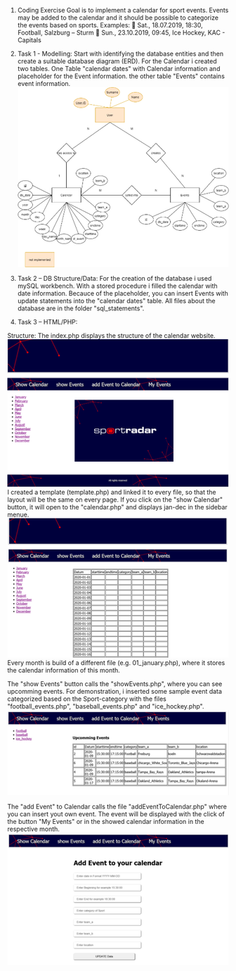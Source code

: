 1. Coding Exercise
Goal is to implement a calendar for sport events. Events may be added to the calendar and it
should be possible to categorize the events based on sports.
Examples:
 Sat., 18.07.2019, 18:30, Football, Salzburg – Sturm
 Sun., 23.10.2019, 09:45, Ice Hockey, KAC - Capitals


2. Task 1 - Modelling:
Start with identifying the database entities and then create a suitable database diagram (ERD).
For the Calendar i created two tables. One Table "calendar dates"  with Calendar information and placeholder for the Event information.
the other table "Events" contains event information.
![ERD](https://github.com/JohannesJunker/CodeAcademy/blob/master/ERM-sheets/ERD-Calendar.png)

3. Task 2 – DB Structure/Data:
For the creation of the database i used mySQL workbench. 
With a stored procedure i filled the calendar with date information.
Becauce of the placeholder, you can insert Events with update statements into the "calendar dates" table.
All files about the database are in the folder "sql_statements".

4. Task 3 – HTML/PHP:

Structure:
The index.php displays the structure of the calendar website.
![index](https://github.com/JohannesJunker/CodeAcademy/blob/master/Images/Index.png)
I created a template (template.php) and linked it to every file, so that the layout will be the same on every page.
If you click on the "show Calendar" button, it will open to the "calendar.php" and displays jan-dec in the sidebar menue.
![sidbar_menue](https://github.com/JohannesJunker/CodeAcademy/blob/master/Images/sidebar_menu.png)
Every month is build of a different file (e.g. 01_january.php), where it stores the calendar information of this month.

The "show Events" button calls the "showEvents.php", where you can see upcomming events.
For demonstration, i inserted some sample event data categorized based on the Sport-category with the files "football_events.php", "baseball_events.php" and "ice_hockey.php".
![show_events](https://github.com/JohannesJunker/CodeAcademy/blob/master/Images/show_events.png)

The "add Event" to Calendar calls the file "addEventToCalendar.php" where you can insert yout own event.
The event will be displayed with the click of the button "My Events" or in the showed calendar information in the respective month.  
![add_events](https://github.com/JohannesJunker/CodeAcademy/blob/master/Images/add_events.png)

 

